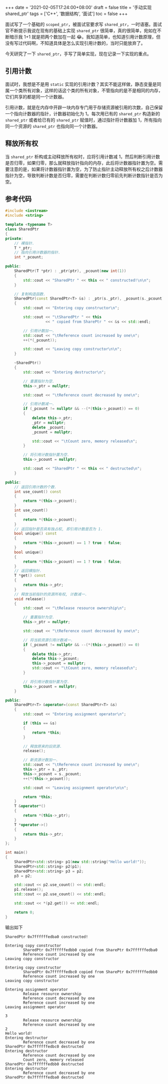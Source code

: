+++
date = '2021-02-05T17:24:00+08:00'
draft = false
title = '手动实现 shared_ptr'
tags = ['C++', '数据结构', '面试']
toc = false
+++

面试写了一个基础的 `scoped_ptr`，被面试官要求写 `shared_ptr`，一时语塞。面试官不断提示我说在现有的基础上实现 `shared_ptr` 很简单，真的很简单，宛如在不断暗示我 1+1 就是把两个数加在一起 😂。我知道简单，也知道引用计数原理，但没有写过代码啊，不知道具体是怎么实现引用计数的，当时只能放弃了。

今天研究了一下 `shared_ptr`，手写了简单实现，现在记录一下实现的重点。

## 引用计数

面试时，我想是不是用 `static` 实现的引用计数？其实不能这样做，静态变量是同属一个类所有对象，这样的话这个类的所有对象，不管指向的是不是相同的内存，它们共享的都是同一个计数器。

引用计数，就是在内存中开辟一块内存专门用于存储资源被引用的次数，自己保留一个指向计数器的指针，计数器初始化为 1。每次用已有的 `shared_ptr` 构造新的 `shared_ptr` 或者给已有的 `shared_ptr` 赋值时，通过指针将计数器加 1，所有指向同一个资源的 `shared_ptr` 也指向同一个计数器。

## 释放所有权

当 `shared_ptr` 析构或主动释放所有权时，应将引用计数减 1，然后判断引用计数是否归零，如果归零，那么就释放指针指向的内存，此后将计数器指针置为空。需要注意的是，如果将计数器指针置为空，为了防止指针主动释放所有权之后计数器指针为空，导致判断计数是否归零，需要在判断计数归零前先判断计数指针是否为空。

## 参考代码

```c++
#include <iostream>
#include <string>

template <typename T>
class SharedPtr
{
private:
    // 裸指针.
    T *_ptr;
    // 指向引用计数器的指针.
    int *_pcount;

public:
    SharedPtr(T *ptr) : _ptr(ptr), _pcount(new int(1))
    {
        std::cout << "SharedPtr " << this << " constructed!\n\n";
    }

    // 复制构造函数.
    SharedPtr(const SharedPtr<T> &s) : _ptr(s._ptr), _pcount(s._pcount)
    {
        std::cout << "Entering copy constructor\n";

        std::cout << "\tSharedPtr " << this
                  << " copied from SharePtr " << &s << std::endl;

        // 引用计数加一.
        std::cout << "\tReference count increased by one\n";
        ++(*(_pcount));

        std::cout << "Leaving copy constructor\n\n";
    }

    ~SharedPtr()
    {
        std::cout << "Entering destructor\n";

        // 重置指针为空.
        this->_ptr = nullptr;

        std::cout << "\tReference count decreased by one\n";

        // 引用计数减一.
        if (_pcount != nullptr && --(*(this->_pcount)) == 0)
        {
            delete this->_ptr;
            _ptr = nullptr;
            delete _pcount;
            _pcount = nullptr;

            std::cout << "\tCount zero, memory released\n";
        }

        // 将引用计数指针置为空.
        this->_pcount = nullptr;

        std::cout << "SharedPtr " << this << " destructed\n";
    }

public:
    // 返回引用计数的个数.
    int use_count() const
    {
        return *(this->_pcount);
    }
    int use_count()
    {
        return *(this->_pcount);
    }
    // 返回指针是否具有独占权, 即引用计数是否为 1.
    bool unique() const
    {
        return *(this->_pcount) == 1 ? true : false;
    }
    bool unique()
    {
        return *(this->_pcount) == 1 ? true : false;
    }
    // 返回裸指针.
    T *get() const
    {
        return this->_ptr;
    }
    // 释放当前指针的资源所有权, 计数减一.
    void release()
    {
        std::cout << "\tRelease resource ownership\n";

        // 重置指针为空.
        this->_ptr = nullptr;

        std::cout << "\tReference count decreased by one\n";

        // 将当前资源引用计数减一.
        if (_pcount != nullptr && --(*(this->_pcount)) == 0)
        {
            delete this->_ptr;
            delete this->_pcount;
            this->_pcount = nullptr;
            std::cout << "\tCount zero, memory released\n";
        }

        // 将引用计数指针置为空.
        this->_pcount = nullptr;
    }

public:
    SharedPtr<T> &operator=(const SharedPtr<T> &s)
    {
        std::cout << "Entering assignment operator\n";

        if (this == &s)
        {
            return *this;
        }

        // 释放原来的旧资源.
        release();

        // 新资源计数加一.
        std::cout << "\tReference count increased by one\n";
        this->_ptr = s._ptr;
        this->_pcount = s._pcount;
        ++(*(this->_pcount));

        std::cout << "Leaving assignment operator\n\n";

        return *this;
    }
    T &operator*()
    {
        return *(this->_ptr);
    }
    T *operator->()
    {
        return this->_ptr;
    }
};

int main()
{
    SharedPtr<std::string> p1(new std::string("Hello world!"));
    SharedPtr<std::string> p2(p1);
    SharedPtr<std::string> p3 = p2;
    p3 = p2;

    std::cout << p2.use_count() << std::endl;
    p1.release();
    std::cout << p2.use_count() << std::endl;

    std::cout << *(p2.get()) << std::endl;

    return 0;
}

```

输出如下

```
SharedPtr 0x7ffffffedba0 constructed!

Entering copy constructor
        SharedPtr 0x7ffffffedbb0 copied from SharePtr 0x7ffffffedba0
        Reference count increased by one
Leaving copy constructor

Entering copy constructor
        SharedPtr 0x7ffffffedbc0 copied from SharePtr 0x7ffffffedbb0
        Reference count increased by one
Leaving copy constructor

Entering assignment operator
        Release resource ownership
        Reference count decreased by one
        Reference count increased by one
Leaving assignment operator

3
        Release resource ownership
        Reference count decreased by one
2
Hello world!
Entering destructor
        Reference count decreased by one
SharedPtr 0x7ffffffedbc0 destructed
Entering destructor
        Reference count decreased by one
        Count zero, memory released
SharedPtr 0x7ffffffedbb0 destructed
Entering destructor
        Reference count decreased by one
SharedPtr 0x7ffffffedba0 destructed

```
